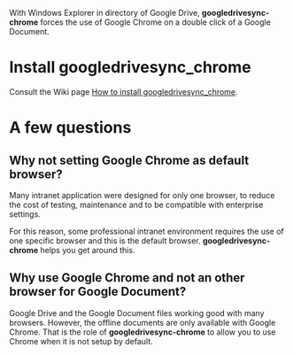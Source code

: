 With Windows Explorer in directory of Google Drive, **googledrivesync-chrome** forces the use of Google Chrome on a double click of a Google Document.

# Install googledrivesync\_chrome #

Consult the Wiki page [How to install googledrivesync\_chrome](install.md).

# A few questions #

## Why not setting Google Chrome as default browser? ##

Many intranet application were designed for only one browser, to reduce the cost of testing, maintenance and to be compatible with enterprise settings.

For this reason, some professional intranet environment requires the use of one specific browser and this is the default browser. **googledrivesync-chrome** helps you get around this.

## Why use Google Chrome and not an other browser for Google Document? ##

Google Drive and the Google Document files working good with many browsers.
However, the offline documents are only available with Google Chrome. That is the role of **googledrivesync-chrome** to allow you to use Chrome when it is not setup by default.